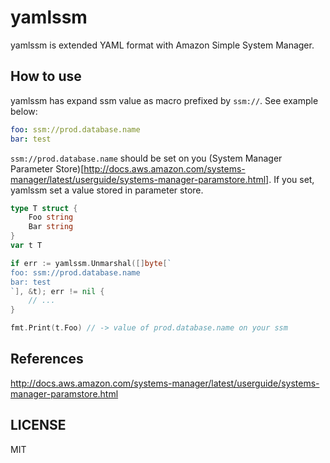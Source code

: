 # yamlssm

yamlssm is extended YAML format with Amazon Simple System Manager.

## How to use

yamlssm has expand ssm value as macro prefixed by `ssm://`. See example below:

```yaml
foo: ssm://prod.database.name
bar: test
```

`ssm://prod.database.name` should be set on you (System Manager Parameter Store)[http://docs.aws.amazon.com/systems-manager/latest/userguide/systems-manager-paramstore.html]. If you set, yamlssm set a value stored in parameter store.

```go
type T struct {
	Foo string
	Bar string
}
var t T

if err := yamlssm.Unmarshal([]byte[`
foo: ssm://prod.database.name
bar: test
`], &t); err != nil {
    // ...
}

fmt.Print(t.Foo) // -> value of prod.database.name on your ssm
```

## References

http://docs.aws.amazon.com/systems-manager/latest/userguide/systems-manager-paramstore.html

## LICENSE

MIT
